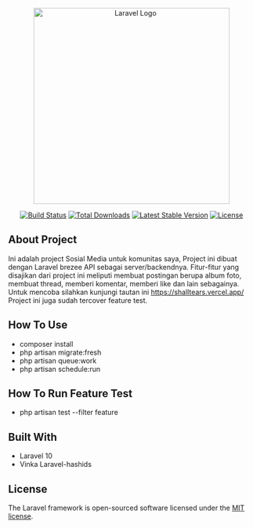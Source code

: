 <p align="center"><a href="https://laravel.com" target="_blank"><img src="https://raw.githubusercontent.com/laravel/art/master/logo-lockup/5%20SVG/2%20CMYK/1%20Full%20Color/laravel-logolockup-cmyk-red.svg" width="400" alt="Laravel Logo"></a></p>

<p align="center">
<a href="https://github.com/laravel/framework/actions"><img src="https://github.com/laravel/framework/workflows/tests/badge.svg" alt="Build Status"></a>
<a href="https://packagist.org/packages/laravel/framework"><img src="https://img.shields.io/packagist/dt/laravel/framework" alt="Total Downloads"></a>
<a href="https://packagist.org/packages/laravel/framework"><img src="https://img.shields.io/packagist/v/laravel/framework" alt="Latest Stable Version"></a>
<a href="https://packagist.org/packages/laravel/framework"><img src="https://img.shields.io/packagist/l/laravel/framework" alt="License"></a>
</p>

## About Project

Ini adalah project Sosial Media untuk komunitas saya, Project ini dibuat dengan Laravel brezee API sebagai server/backendnya.
Fitur-fitur yang disajikan dari project ini meliputi membuat postingan berupa album foto, membuat thread, memberi komentar, memberi like dan lain sebagainya.
Untuk mencoba silahkan kunjungi tautan ini https://shalltears.vercel.app/
Project ini juga sudah tercover feature test.

## How To Use
- composer install
- php artisan migrate:fresh
- php artisan queue:work
- php artisan schedule:run

## How To Run Feature Test
- php artisan test --filter feature

## Built With
- Laravel 10
- Vinka Laravel-hashids

## License
The Laravel framework is open-sourced software licensed under the [MIT license](https://opensource.org/licenses/MIT).

